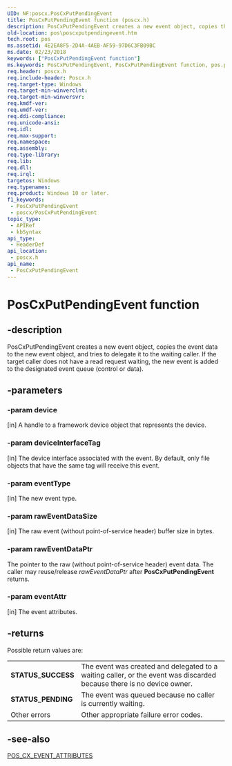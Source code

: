 ```yaml
---
UID: NF:poscx.PosCxPutPendingEvent
title: PosCxPutPendingEvent function (poscx.h)
description: PosCxPutPendingEvent creates a new event object, copies the event data to the new event object, and tries to delegate it to the waiting caller.
old-location: pos\poscxputpendingevent.htm
tech.root: pos
ms.assetid: 4E2EA8F5-2D4A-4AEB-AF59-97D6C3FB09BC
ms.date: 02/23/2018
keywords: ["PosCxPutPendingEvent function"]
ms.keywords: PosCxPutPendingEvent, PosCxPutPendingEvent function, pos.poscxputpendingevent, poscx/PosCxPutPendingEvent
req.header: poscx.h
req.include-header: Poscx.h
req.target-type: Windows
req.target-min-winverclnt: 
req.target-min-winversvr: 
req.kmdf-ver: 
req.umdf-ver: 
req.ddi-compliance: 
req.unicode-ansi: 
req.idl: 
req.max-support: 
req.namespace: 
req.assembly: 
req.type-library: 
req.lib: 
req.dll: 
req.irql: 
targetos: Windows
req.typenames: 
req.product: Windows 10 or later.
f1_keywords:
 - PosCxPutPendingEvent
 - poscx/PosCxPutPendingEvent
topic_type:
 - APIRef
 - kbSyntax
api_type:
 - HeaderDef
api_location:
 - poscx.h
api_name:
 - PosCxPutPendingEvent
---
```


# PosCxPutPendingEvent function


## -description

PosCxPutPendingEvent creates a new event object, copies the event data to the
      new event object, and tries to delegate it to the waiting caller. 
      If the target caller does not have a read request waiting, the new event is added to 
      the designated event queue (control or data).

## -parameters

### -param device 

[in]
A handle to a framework device object that represents the device.

### -param deviceInterfaceTag 

[in]
The device interface associated with the event.  By default, only
          file objects that have the same tag will receive this event.

### -param eventType 

[in]
The new event type.

### -param rawEventDataSize 

[in]
The raw event (without point-of-service header) buffer size in bytes.

### -param rawEventDataPtr

The pointer to the raw (without point-of-service header) event data.
          The caller may reuse/release <i>rawEventDataPtr</i> after <b>PosCxPutPendingEvent</b> returns.

### -param eventAttr 

[in]
The event attributes.

## -returns

Possible return values are:

<table>
<tr>
<td><b>STATUS_SUCCESS</b></td>
<td>The event was created and delegated to a waiting caller,
          or the event was discarded because there is no device owner.
</td>
</tr>
<tr>
<td><b>STATUS_PENDING</b></td>
<td>The event was queued because no caller is currently waiting.</td>
</tr>
<tr>
<td>Other errors</td>
<td>Other appropriate failure error codes.</td>
</tr>
</table>

## -see-also

<a href="https://docs.microsoft.com/windows-hardware/drivers/ddi/poscx/ne-poscx-_pos_cx_event_attributes">POS_CX_EVENT_ATTRIBUTES</a>

